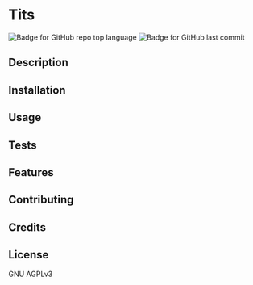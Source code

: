 # Tits
  ![Badge for GitHub repo top language](https://img.shields.io/github/languages/top/NickNocc/Challenge_2?style=flat&logo=appveyor) ![Badge for GitHub last commit](https://img.shields.io/github/last-commit/NickNocc/undefined?style=flat&logo=appveyor)
  ## Description
  
  

  

  ## Installation

  

  ## Usage

  

  ## Tests

  

  ## Features

  

  ## Contributing

  

  ## Credits

  

  ## License

  GNU AGPLv3

